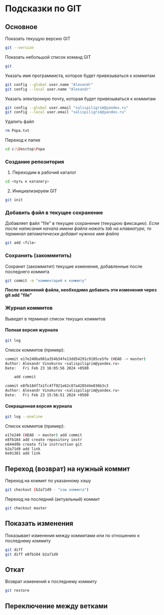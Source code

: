 # Подсказки по GIT

## Основное

Показать текущую версию GIT
```sh
git --version
```
Показать небольшой список команд GIT 
```sh
git
```
Указать имя программиста, которое будет привязываться к коммитам
```sh
git config --global user.name "Alexandr"
git config --local user.name "Alexandr"
```
Указать электронную почту, которая будет привязываться к коммитам
```sh
git config --global user.email "salispiligrim@yandex.ru"
git config --local user.email "salispiligrim@yandex.ru"
```
Удалить файл
```sh
rm Popa.txt
```
Переход к папке
```sh
cd c:\Desctop\Popa
```

### Создание репозитория

1. Переходим в рабочий каталог

```sh
cd <путь к каталогу>
```

2. Инициализируем GIT

```sh
git init
```

### Добавить файл в текущее сохранение

Добавляет файл "file" в текущее сохранение (текущюю фиксацию).
*Если после написания начала имени файла нажать tab на клавиатуре, то терминал автоматически добавит нужное имя файла*

```sh
git add <file>
```

### Сохранить (закоммитить)

Сохранит (закоммитит) текущие изменения, добавленные после последнего коммита

```sh
git commit -m "комментарий к коммиту"
```

**После изменений файла, необходимо добавить эти изменения через git add "file"**

### Журнал коммитов

Выведет в терминал список текущих коммитов

#### Полная версия журнала

```sh
git log
```
Список коммитов (пример):
```sh
commit e17e240ba981a354b34fe13dd54291c9105ce5fe (HEAD -> master)
Author: Alexandr Vinokurov <salispiligrim@yandex.ru>
Date:   Fri Feb 23 16:05:56 2024 +0500

    add commit

commit e8fb184f7a1fc4ff921e62c87a4285d4e036b3c3
Author: Alexandr Vinokurov <salispiligrim@yandex.ru>
Date:   Fri Feb 23 15:56:51 2024 +0500
```

#### Сокращенная версия журнала

```sh
git log --oneline
```

Список коммитов (пример):
```sh
e17e240 (HEAD -> master) add commit
e8fb184 add create repository instr
e644d9b create file instruction git
b2a71d9 add link
6e91381 add link
```

## Переход (возврат) на нужный коммит

Переход на коммит по указанному хэшу
```sh
git checkout (b2a71d9 - "хэш коммита")
```
Переход на последний (актуальный) коммит
```sh
git checkout master
```

## Показать изменения

Показывает изменения между коммитами или по отношению к последнему коммиту

```sh
git diff
git diff e8fb184 b2a71d9
```

## Откат

Возврат изменений к последнему коммиту
```sh
git restore
```

## Переключение между ветками